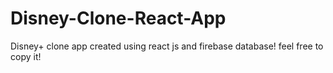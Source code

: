 # Disney-Clone-React-App
Disney+ clone app created using react js and firebase database! feel free to copy it!
